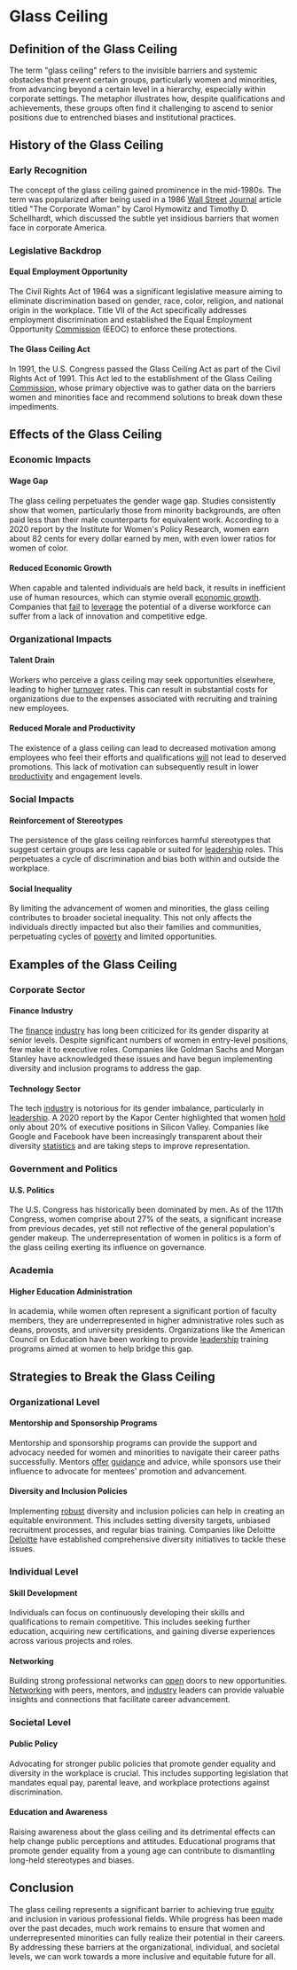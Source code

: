 # Glass Ceiling

## Definition of the Glass Ceiling

The term "glass ceiling" refers to the invisible barriers and systemic obstacles that prevent certain groups, particularly women and minorities, from advancing beyond a certain level in a hierarchy, especially within corporate settings. The metaphor illustrates how, despite qualifications and achievements, these groups often find it challenging to ascend to senior positions due to entrenched biases and institutional practices.

## History of the Glass Ceiling

### Early Recognition

The concept of the glass ceiling gained prominence in the mid-1980s. The term was popularized after being used in a 1986 [Wall Street](../w/wall_street.md) [Journal](../j/journal.md) article titled "The Corporate Woman" by Carol Hymowitz and Timothy D. Schellhardt, which discussed the subtle yet insidious barriers that women face in corporate America.

### Legislative Backdrop

#### Equal Employment Opportunity
The Civil Rights Act of 1964 was a significant legislative measure aiming to eliminate discrimination based on gender, race, color, religion, and national origin in the workplace. Title VII of the Act specifically addresses employment discrimination and established the Equal Employment Opportunity [Commission](../c/commission.md) (EEOC) to enforce these protections.

#### The Glass Ceiling Act
In 1991, the U.S. Congress passed the Glass Ceiling Act as part of the Civil Rights Act of 1991. This Act led to the establishment of the Glass Ceiling [Commission](../c/commission.md), whose primary objective was to gather data on the barriers women and minorities face and recommend solutions to break down these impediments.

## Effects of the Glass Ceiling

### Economic Impacts

#### Wage Gap
The glass ceiling perpetuates the gender wage gap. Studies consistently show that women, particularly those from minority backgrounds, are often paid less than their male counterparts for equivalent work. According to a 2020 report by the Institute for Women's Policy Research, women earn about 82 cents for every dollar earned by men, with even lower ratios for women of color.

#### Reduced Economic Growth
When capable and talented individuals are held back, it results in inefficient use of human resources, which can stymie overall [economic growth](../e/economic_growth.md). Companies that [fail](../f/fail.md) to [leverage](../l/leverage.md) the potential of a diverse workforce can suffer from a lack of innovation and competitive edge.

### Organizational Impacts

#### Talent Drain
Workers who perceive a glass ceiling may seek opportunities elsewhere, leading to higher [turnover](../t/turnover.md) rates. This can result in substantial costs for organizations due to the expenses associated with recruiting and training new employees.

#### Reduced Morale and Productivity
The existence of a glass ceiling can lead to decreased motivation among employees who feel their efforts and qualifications [will](../w/will.md) not lead to deserved promotions. This lack of motivation can subsequently result in lower [productivity](../p/productivity.md) and engagement levels.

### Social Impacts

#### Reinforcement of Stereotypes
The persistence of the glass ceiling reinforces harmful stereotypes that suggest certain groups are less capable or suited for [leadership](../l/leadership.md) roles. This perpetuates a cycle of discrimination and bias both within and outside the workplace.

#### Social Inequality
By limiting the advancement of women and minorities, the glass ceiling contributes to broader societal inequality. This not only affects the individuals directly impacted but also their families and communities, perpetuating cycles of [poverty](../p/poverty.md) and limited opportunities.

## Examples of the Glass Ceiling

### Corporate Sector

#### Finance Industry
The [finance](../f/finance.md) [industry](../i/industry.md) has long been criticized for its gender disparity at senior levels. Despite significant numbers of women in entry-level positions, few make it to executive roles. Companies like Goldman Sachs and Morgan Stanley have acknowledged these issues and have begun implementing diversity and inclusion programs to address the gap.

#### Technology Sector
The tech [industry](../i/industry.md) is notorious for its gender imbalance, particularly in [leadership](../l/leadership.md). A 2020 report by the Kapor Center highlighted that women [hold](../h/hold.md) only about 20% of executive positions in Silicon Valley. Companies like Google and Facebook have been increasingly transparent about their diversity [statistics](../s/statistics.md) and are taking steps to improve representation.

### Government and Politics

#### U.S. Politics
The U.S. Congress has historically been dominated by men. As of the 117th Congress, women comprise about 27% of the seats, a significant increase from previous decades, yet still not reflective of the general population's gender makeup. The underrepresentation of women in politics is a form of the glass ceiling exerting its influence on governance.

### Academia

#### Higher Education Administration
In academia, while women often represent a significant portion of faculty members, they are underrepresented in higher administrative roles such as deans, provosts, and university presidents. Organizations like the American Council on Education have been working to provide [leadership](../l/leadership.md) training programs aimed at women to help bridge this gap.

## Strategies to Break the Glass Ceiling

### Organizational Level

#### Mentorship and Sponsorship Programs
Mentorship and sponsorship programs can provide the support and advocacy needed for women and minorities to navigate their career paths successfully. Mentors [offer](../o/offer.md) [guidance](../g/guidance.md) and advice, while sponsors use their influence to advocate for mentees' promotion and advancement.

#### Diversity and Inclusion Policies
Implementing [robust](../r/robust.md) diversity and inclusion policies can help in creating an equitable environment. This includes setting diversity targets, unbiased recruitment processes, and regular bias training. Companies like Deloitte [Deloitte](https://www2.deloitte.com/global/en.html) have established comprehensive diversity initiatives to tackle these issues.

### Individual Level

#### Skill Development
Individuals can focus on continuously developing their skills and qualifications to remain competitive. This includes seeking further education, acquiring new certifications, and gaining diverse experiences across various projects and roles.

#### Networking
Building strong professional networks can [open](../o/open.md) doors to new opportunities. [Networking](../n/networking.md) with peers, mentors, and [industry](../i/industry.md) leaders can provide valuable insights and connections that facilitate career advancement.

### Societal Level

#### Public Policy
Advocating for stronger public policies that promote gender equality and diversity in the workplace is crucial. This includes supporting legislation that mandates equal pay, parental leave, and workplace protections against discrimination.

#### Education and Awareness
Raising awareness about the glass ceiling and its detrimental effects can help change public perceptions and attitudes. Educational programs that promote gender equality from a young age can contribute to dismantling long-held stereotypes and biases.

## Conclusion

The glass ceiling represents a significant barrier to achieving true [equity](../e/equity.md) and inclusion in various professional fields. While progress has been made over the past decades, much work remains to ensure that women and underrepresented minorities can fully realize their potential in their careers. By addressing these barriers at the organizational, individual, and societal levels, we can work towards a more inclusive and equitable future for all.